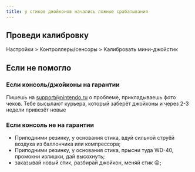 ```yaml
---
title: у стиков джойконов начались ложные срабатывания
---
```


## Проведи калибровку

Настройки > Контроллеры/сенсоры > Калибровать мини-джойстик

## Если не помогло

### Если консоль/джойконы на гарантии

Пишешь на support@nintendo.ru о проблеме, прикладываешь фото чеков. Тебе высылают курьера, который заберёт джойконы и через 2-3 недели привезёт новые

### Если консоль не на гарантии

* Приподними резинку, у основания стика, вдуй сильной струёй воздуха из баллончика или компрессора;
* Приподними резинку, у основания стика, прысни туда WD-40, промокни излишки, дай высохнуть;
* заказывай новый стик, разбирай джойкон, меняй стик ☹;
